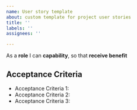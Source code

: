 ```yaml
---
name: User story template
about: custom template for project user stories
title: ''
labels: ''
assignees: ''

---
```


As a **role** I can **capability**,  so that **receive benefit**

## Acceptance Criteria

* Acceptance Criteria 1:
* Acceptance Criteria 2:
* Acceptance Criteria 3:
